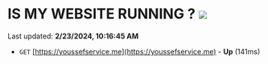 # IS MY WEBSITE RUNNING ? [![](https://img.shields.io/static/v1?label=Sponsor&message=%E2%9D%A4&logo=GitHub&color=%23fe8e86)](https://github.com/sponsors/<username>)

Last updated: **2/23/2024, 10:16:45 AM**

- `GET` [https://youssefservice.me](https://youssefservice.me) - **Up** (141ms)
